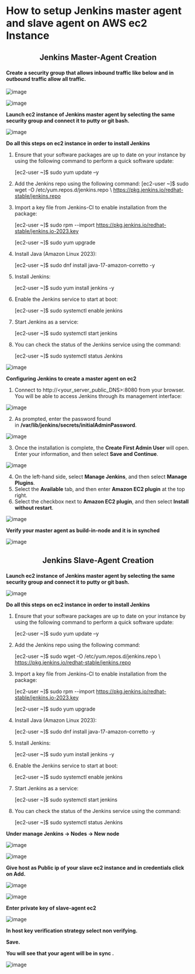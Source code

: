 <h1>How to setup Jenkins master agent and slave agent on AWS ec2 Instance</h1>

<h2><p align="center">Jenkins Master-Agent Creation</p></h2>

<h4>Create a security group that allows inbound traffic like below and in outbound traffic allow all traffic.</h4>

![image](https://github.com/Flairminds/blogs/assets/135031436/23d46609-a89c-4cba-ac57-bcda5cc0c702)

![image](https://github.com/Flairminds/blogs/assets/135031436/4eec679c-d5b3-42b7-8abf-5203d7c6cef3)


**Launch ec2 instance of Jenkins master agent by selecting the same security group and connect it to putty or git bash.**

![image](https://github.com/Flairminds/blogs/assets/135031436/81a06926-4728-484b-b931-07a554908305)

**Do all this steps on ec2 instance in order to install Jenkins**

1. Ensure that your software packages are up to date on your instance by using the following command to perform a quick software update:

   [ec2-user ~]$ sudo yum update –y

2. Add the Jenkins repo using the following command:
   [ec2-user ~]$ sudo wget -O /etc/yum.repos.d/jenkins.repo \ https://pkg.jenkins.io/redhat-stable/jenkins.repo

3. Import a key file from Jenkins-CI to enable installation from the package:

   [ec2-user ~]$ sudo rpm --import https://pkg.jenkins.io/redhat-stable/jenkins.io-2023.key

   [ec2-user ~]$ sudo yum upgrade

4. Install Java (Amazon Linux 2023):

   [ec2-user ~]$ sudo dnf install java-17-amazon-corretto -y

5. Install Jenkins:

   [ec2-user ~]$ sudo yum install jenkins -y

6. Enable the Jenkins service to start at boot:

   [ec2-user ~]$ sudo systemctl enable jenkins

7. Start Jenkins as a service:

   [ec2-user ~]$ sudo systemctl start jenkins

8. You can check the status of the Jenkins service using the command:

   [ec2-user ~]$ sudo systemctl status Jenkins

![image](https://github.com/Flairminds/blogs/assets/135031436/1e08716a-f9c8-43cd-99c6-82c4af8ab58a)

**Configuring Jenkins to create a master agent on ec2**

1. Connect to http://<your\_server\_public\_DNS>:8080 from your browser. You will be able to access Jenkins through its management interface:

![image](https://github.com/Flairminds/blogs/assets/135031436/ff7fb5ba-8b1f-4bf6-95ef-b3e0f128ce8d)

2. As prompted, enter the password found in **/var/lib/jenkins/secrets/initialAdminPassword**.

  ![image](https://github.com/Flairminds/blogs/assets/135031436/23c49024-d1bc-44e1-9eb0-c6e063f38a73)

3. Once the installation is complete, the **Create First Admin User** will open. Enter your information, and then select **Save and Continue**.

![image](https://github.com/Flairminds/blogs/assets/135031436/c818468b-77f8-4092-b4ac-f4cbd0dca727)


4. On the left-hand side, select **Manage Jenkins**, and then select **Manage Plugins**.
5. Select the **Available** tab, and then enter **Amazon EC2 plugin** at the top right.
6. Select the checkbox next to **Amazon EC2 plugin**, and then select **Install without restart**.

![image](https://github.com/Flairminds/blogs/assets/135031436/e45b8388-4e62-46d4-aefe-7a19bba2fe1c)

**Verify your master agent as build-in-node and it is in synched**

![image](https://github.com/Flairminds/blogs/assets/135031436/3dd5bf03-7732-4e11-9cbe-b06b2fc5937c)


<h2><p align="center">Jenkins Slave-Agent Creation</p></h2>

**Launch ec2 instance of Jenkins master agent by selecting the same security group and connect it to putty or git bash.**

![image](https://github.com/Flairminds/blogs/assets/135031436/a92eddf3-7dae-437a-a0ad-181ac00de336)

**Do all this steps on ec2 instance in order to install Jenkins**

1. Ensure that your software packages are up to date on your instance by using the following command to perform a quick software update:

   [ec2-user ~]$ sudo yum update –y

2. Add the Jenkins repo using the following command:
   
   [ec2-user ~]$ sudo wget -O /etc/yum.repos.d/jenkins.repo \ https://pkg.jenkins.io/redhat-stable/jenkins.repo

3. Import a key file from Jenkins-CI to enable installation from the package:

   [ec2-user ~]$ sudo rpm --import https://pkg.jenkins.io/redhat-stable/jenkins.io-2023.key

   [ec2-user ~]$ sudo yum upgrade

4. Install Java (Amazon Linux 2023):

   [ec2-user ~]$ sudo dnf install java-17-amazon-corretto -y

5. Install Jenkins:

   [ec2-user ~]$ sudo yum install jenkins -y

6. Enable the Jenkins service to start at boot:

   [ec2-user ~]$ sudo systemctl enable jenkins

7. Start Jenkins as a service:

   [ec2-user ~]$ sudo systemctl start jenkins

8. You can check the status of the Jenkins service using the command:

   [ec2-user ~]$ sudo systemctl status Jenkins

**Under manage Jenkins -> Nodes -> New node**

![image](https://github.com/Flairminds/blogs/assets/135031436/07d36060-82d1-427b-8361-e9bb13734282)


![image](https://github.com/Flairminds/blogs/assets/135031436/f35aeabc-b134-43d3-8c4e-445f3069ecf6)


**Give host as Public ip of your slave ec2 instance and in credentials click on Add.**

![image](https://github.com/Flairminds/blogs/assets/135031436/bda2ab94-8e6f-447d-b881-f4ef0ede1f93)

![image](https://github.com/Flairminds/blogs/assets/135031436/2dbe8c58-20fd-4656-bbc9-0424b14b9db4)


**Enter private key of slave-agent ec2**

![image](https://github.com/Flairminds/blogs/assets/135031436/0f14c5fd-1a72-4689-a384-03779dad9cdb)


**In host key verification strategy select non verifying.**

**Save.**

**You will see that your agent will be in sync .**

![image](https://github.com/Flairminds/blogs/assets/135031436/697df35a-c599-4651-915b-b4af07e209bd)


